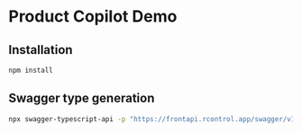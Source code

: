 # Product Copilot Demo

## Installation

```bash
npm install
```

## Swagger type generation

```bash
npx swagger-typescript-api -p "https://frontapi.rcontrol.app/swagger/v1/swagger.json" -o ./lib/ -n swaggerTypes.ts
```
